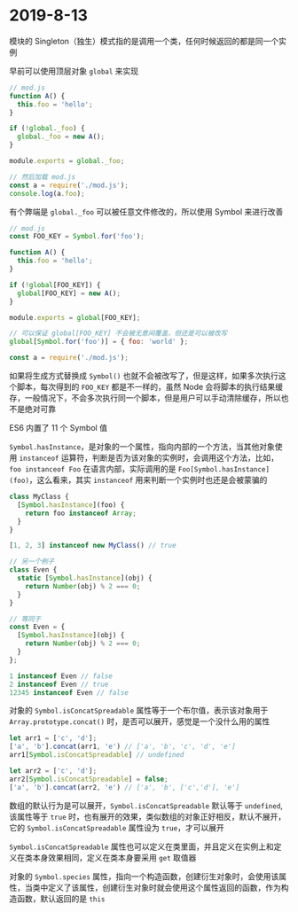 # 2019-8-13

模块的 Singleton（独生）模式指的是调用一个类，任何时候返回的都是同一个实例

早前可以使用顶层对象 `global` 来实现

```JavaScript
// mod.js
function A() {
  this.foo = 'hello';
}

if (!global._foo) {
  global._foo = new A();
}

module.exports = global._foo;

// 然后加载 mod.js
const a = require('./mod.js');
console.log(a.foo);
```

有个弊端是 `global._foo` 可以被任意文件修改的，所以使用 Symbol 来进行改善

```JavaScript
// mod.js
const FOO_KEY = Symbol.for('foo');

function A() {
  this.foo = 'hello';
}

if (!global[FOO_KEY]) {
  global[FOO_KEY] = new A();
}

module.exports = global[FOO_KEY];

// 可以保证 global[FOO_KEY] 不会被无意间覆盖，但还是可以被改写
global[Symbol.for('foo')] = { foo: 'world' };

const a = require('./mod.js');
```

如果将生成方式替换成 `Symbol()` 也就不会被改写了，但是这样，如果多次执行这个脚本，每次得到的 `FOO_KEY` 都是不一样的，虽然 Node 会将脚本的执行结果缓存，一般情况下，不会多次执行同一个脚本，但是用户可以手动清除缓存，所以也不是绝对可靠

ES6 内置了 11 个 Symbol 值

`Symbol.hasInstance`，是对象的一个属性，指向内部的一个方法，当其他对象使用 `instanceof` 运算符，判断是否为该对象的实例时，会调用这个方法，比如，`foo instanceof Foo` 在语言内部，实际调用的是 `Foo[Symbol.hasInstance](foo)`，这么看来，其实 `instanceof` 用来判断一个实例时也还是会被蒙骗的

```JavaScript
class MyClass {
  [Symbol.hasInstance](foo) {
    return foo instanceof Array;
  }
}

[1, 2, 3] instanceof new MyClass() // true

// 另一个例子
class Even {
  static [Symbol.hasInstance](obj) {
    return Number(obj) % 2 === 0;
  }
}

// 等同于
const Even = {
  [Symbol.hasInstance](obj) {
    return Number(obj) % 2 === 0;
  }
};

1 instanceof Even // false
2 instanceof Even // true
12345 instanceof Even // false
```

对象的 `Symbol.isConcatSpreadable` 属性等于一个布尔值，表示该对象用于 `Array.prototype.concat()` 时，是否可以展开，感觉是一个没什么用的属性

```JavaScript
let arr1 = ['c', 'd'];
['a', 'b'].concat(arr1, 'e') // ['a', 'b', 'c', 'd', 'e']
arr1[Symbol.isConcatSpreadable] // undefined

let arr2 = ['c', 'd'];
arr2[Symbol.isConcatSpreadable] = false;
['a', 'b'].concat(arr2, 'e') // ['a', 'b', ['c','d'], 'e']
```

数组的默认行为是可以展开，`Symbol.isConcatSpreadable` 默认等于 `undefined`,该属性等于 `true` 时，也有展开的效果，类似数组的对象正好相反，默认不展开，它的 `Symbol.isConcatSpreadable` 属性设为 `true`，才可以展开

`Symbol.isConcatSpreadable` 属性也可以定义在类里面，并且定义在实例上和定义在类本身效果相同，定义在类本身要采用 `get` 取值器

对象的 `Symbol.species` 属性，指向一个构造函数，创建衍生对象时，会使用该属性，当类中定义了该属性，创建衍生对象时就会使用这个属性返回的函数，作为构造函数，默认返回的是 `this`
